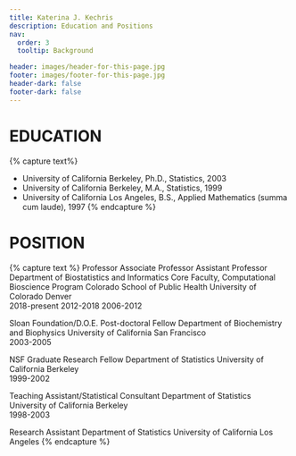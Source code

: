 ```yaml
---
title: Katerina J. Kechris
description: Education and Positions
nav:
  order: 3
  tooltip: Background

header: images/header-for-this-page.jpg
footer: images/footer-for-this-page.jpg
header-dark: false
footer-dark: false
---
```


# EDUCATION 

{% capture text%}
+ University of California Berkeley, Ph.D., Statistics, 2003
+ University of California Berkeley, M.A., Statistics, 1999
+ University of California Los Angeles, B.S., Applied Mathematics (summa cum laude), 1997
{% endcapture %}


# POSITION

{% capture text %}
Professor
Associate Professor
Assistant Professor
Department of Biostatistics and Informatics
Core Faculty, Computational Bioscience Program
Colorado School of Public Health
University of Colorado Denver	
2018-present
2012-2018
2006-2012

Sloan Foundation/D.O.E. Post-doctoral Fellow
Department of Biochemistry and Biophysics
University of California San Francisco	
2003-2005

NSF Graduate Research Fellow
Department of Statistics
University of California Berkeley	
1999-2002


Teaching Assistant/Statistical Consultant
Department of Statistics
University of California Berkeley	
1998-2003


Research Assistant
Department of Statistics
University of California Los Angeles
{% endcapture %} 
